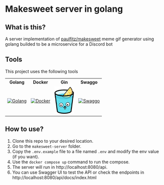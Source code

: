 # Makesweet server in golang

## What is this?

A server implementation of [paulfitz/makesweet](https://github.com/paulfitz/makesweet) meme gif generator using golang builded to be a microservice for a Discord bot

## Tools

This project uses the following tools

<div>
  <table>
    <tr>
      <th style="text-align:center">Golang</th>
      <th style="text-align:center">Docker</th>
      <th style="text-align:center">Gin</th>
      <th style="text-align:center">Swaggo</th>
    </tr>
    <tr>
      <td style="text-align: center"><a href="https://go.dev"><img src="https://go.dev/blog/go-brand/Go-Logo/SVG/Go-Logo_Blue.svg" height="90" alt="Golang" /></a></td>
      <td style="text-align: center"><a href="https://www.docker.com"><img src="https://uxwing.com/wp-content/themes/uxwing/download/brands-and-social-media/docker-icon.svg" height="90" alt="Docker" /></a></td>
      <td style="text-align: center><a href="https://gin-gonic.com"><img src="https://raw.githubusercontent.com/gin-gonic/logo/master/color.png" height="90" alt="Gin" /></a></td>
      <td style="text-align: center"><a href="https://github.com/swaggo/swag"><img src="https://raw.githubusercontent.com/swaggo/swag/master/assets/swaggo.png" height="90" alt="Swaggo" /></a></td>
    </tr>
  </table>
</div>

## How to use?

1. Clone this repo to your desired location.
2. Go to the `makesweet-server` folder.
3. Copy the `.env.example` file to a file named `.env` and modify the env value (if you want).
4. Use the `docker compose up` command to run the compose.
5. The server will run in http://localhost:8080/api.
6. You can use Swagger UI to test the API or check the endpoints in http://localhost:8080/api/docs/index.html
